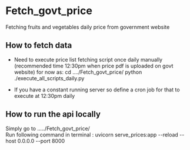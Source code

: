 # Fetch_govt_price
Fetching fruits and vegetables daily price from government website

## How to fetch data

- Need to execute price list fetching script once daily manually (recommended time 12:30pm when price pdf is uploaded on govt website) for now as:
      cd ..../Fetch_govt_price/
      python ./execute_all_scripts_daily.py
  
- If you have a constant running server so define a cron job for that to execute at 12:30pm daily

## How to run the api locally

Simply go to ...../Fetch_govt_price/   
Run following command in terminal :
       uvicorn serve_prices:app --reload --host 0.0.0.0 --port 8000 
